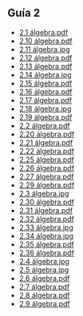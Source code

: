 
<html>
<body>
<h2>Guía 2</h2>
<ul>
    <li><a href="2.1 álgebra.pdf">2.1 álgebra.pdf</a></li>
    <li><a href="2.10 álgebra.pdf">2.10 álgebra.pdf</a></li>
    <li><a href="2.11 álgebra.jpg">2.11 álgebra.jpg</a></li>
    <li><a href="2.12 álgebra.pdf">2.12 álgebra.pdf</a></li>
    <li><a href="2.13 álgebra.pdf">2.13 álgebra.pdf</a></li>
    <li><a href="2.14 álgebra.jpg">2.14 álgebra.jpg</a></li>
    <li><a href="2.15 álgebra.pdf">2.15 álgebra.pdf</a></li>
    <li><a href="2.16 álgebra.pdf">2.16 álgebra.pdf</a></li>
    <li><a href="2.17 álgebra.pdf">2.17 álgebra.pdf</a></li>
    <li><a href="2.18 álgebra.jpg">2.18 álgebra.jpg</a></li>
    <li><a href="2.19 álgebra.pdf">2.19 álgebra.pdf</a></li>
    <li><a href="2.2 álgebra.pdf">2.2 álgebra.pdf</a></li>
    <li><a href="2.20 álgebra.pdf">2.20 álgebra.pdf</a></li>
    <li><a href="2.21 álgebra.pdf">2.21 álgebra.pdf</a></li>
    <li><a href="2.22 álgebra.pdf">2.22 álgebra.pdf</a></li>
    <li><a href="2.25 álgebra.pdf">2.25 álgebra.pdf</a></li>
    <li><a href="2.26 álgebra.pdf">2.26 álgebra.pdf</a></li>
    <li><a href="2.27 álgebra.pdf">2.27 álgebra.pdf</a></li>
    <li><a href="2.29 álgebra.pdf">2.29 álgebra.pdf</a></li>
    <li><a href="2.3 álgebra.jpg">2.3 álgebra.jpg</a></li>
    <li><a href="2.30 álgebra.pdf">2.30 álgebra.pdf</a></li>
    <li><a href="2.31 álgebra.pdf">2.31 álgebra.pdf</a></li>
    <li><a href="2.32 álgebra.pdf">2.32 álgebra.pdf</a></li>
    <li><a href="2.33 álgebra.jpg">2.33 álgebra.jpg</a></li>
    <li><a href="2.34 álgebra.jpg">2.34 álgebra.jpg</a></li>
    <li><a href="2.35 álgebra.pdf">2.35 álgebra.pdf</a></li>
    <li><a href="2.36 álgebra.pdf">2.36 álgebra.pdf</a></li>
    <li><a href="2.4 álgebra.jpg">2.4 álgebra.jpg</a></li>
    <li><a href="2.5 álgebra.jpg">2.5 álgebra.jpg</a></li>
    <li><a href="2.6 álgebra.pdf">2.6 álgebra.pdf</a></li>
    <li><a href="2.7 álgebra.pdf">2.7 álgebra.pdf</a></li>
    <li><a href="2.8 álgebra.pdf">2.8 álgebra.pdf</a></li>
    <li><a href="2.9 álgebra.pdf">2.9 álgebra.pdf</a></li>
</ul>
</body>
</html>
